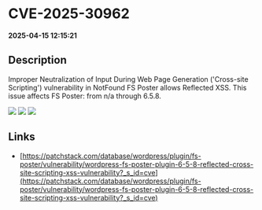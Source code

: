 # CVE-2025-30962

**2025-04-15 12:15:21**

## Description
Improper Neutralization of Input During Web Page Generation ('Cross-site Scripting') vulnerability in NotFound FS Poster allows Reflected XSS. This issue affects FS Poster: from n/a through 6.5.8.

![](https://img.shields.io/static/v1?label=Score&message=7.1&color=red)
![](https://img.shields.io/static/v1?label=Severity&message=HIGH&color=red)
![](https://img.shields.io/static/v1?label=CWE&message=XSS&color=green)

## Links
- [https://patchstack.com/database/wordpress/plugin/fs-poster/vulnerability/wordpress-fs-poster-plugin-6-5-8-reflected-cross-site-scripting-xss-vulnerability?_s_id=cve](https://patchstack.com/database/wordpress/plugin/fs-poster/vulnerability/wordpress-fs-poster-plugin-6-5-8-reflected-cross-site-scripting-xss-vulnerability?_s_id=cve)
